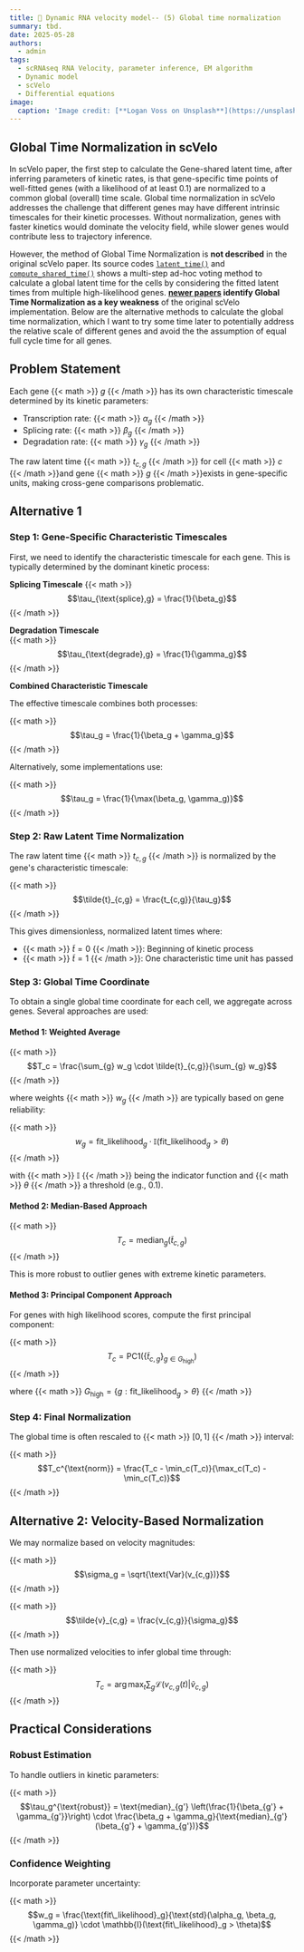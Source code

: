 ```yaml
---
title: 🧬 Dynamic RNA velocity model-- (5) Global time normalization 
summary: tbd.
date: 2025-05-28
authors:
  - admin
tags:
  - scRNAseq RNA Velocity, parameter inference, EM algorithm
  - Dynamic model
  - scVelo
  - Differential equations
image:
  caption: 'Image credit: [**Logan Voss on Unsplash**](https://unsplash.com)'
---
```

## Global Time Normalization in scVelo

In scVelo paper, the first step to calculate the Gene-shared latent time, after inferring parameters of kinetic rates, is that gene-specific time points of well-fitted genes (with a likelihood of at least 0.1) are normalized to a common global (overall) time scale. Global time normalization in scVelo addresses the challenge that different genes may have different intrinsic timescales for their kinetic processes. Without normalization, genes with faster kinetics would dominate the velocity field, while slower genes would contribute less to trajectory inference.

However, the method of Global Time Normalization is **not described** in the original scVelo paper. Its source codes [`latent_time()`](https://github.com/theislab/scvelo/blob/f89590b5912ff3c47c7a486fd02e45589632e766/scvelo/tools/_em_model_core.py#L779) and [`compute_shared_time()`](https://github.com/theislab/scvelo/blob/f89590b5912ff3c47c7a486fd02e45589632e766/scvelo/tools/_em_model_utils.py#L82) shows a multi-step ad-hoc voting method to calculate a global latent time for the cells by considering the fitted latent times from multiple high-likelihood genes. **[newer papers](https://pmc.ncbi.nlm.nih.gov/articles/PMC9550177/) identify Global Time Normalization as a key weakness** of the original scVelo implementation. Below are the alternative methods to calculate the global time normalization, which I want to try some time later to potentially address the relative scale of different genes and avoid the the assumption of equal full cycle time for all genes.

## Problem Statement

Each gene {{< math >}} $g$ {{< /math >}} has its own characteristic timescale determined by its kinetic parameters:
- Transcription rate: {{< math >}} $\alpha_g$ {{< /math >}}
- Splicing rate: {{< math >}} $\beta_g$ {{< /math >}}
- Degradation rate: {{< math >}} $\gamma_g$ {{< /math >}}

The raw latent time {{< math >}} $t_{c,g}$ {{< /math >}} for cell {{< math >}} $c$ {{< /math >}}and gene {{< math >}} $g$ {{< /math >}}exists in gene-specific units, making cross-gene comparisons problematic.

## Alternative 1
### Step 1: Gene-Specific Characteristic Timescales

First, we need to identify the characteristic timescale for each gene. This is typically determined by the dominant kinetic process:

**Splicing Timescale**
{{< math >}} $$\tau_{\text{splice},g} = \frac{1}{\beta_g}$$ {{< /math >}}

**Degradation Timescale**  
{{< math >}} $$\tau_{\text{degrade},g} = \frac{1}{\gamma_g}$$ {{< /math >}}

**Combined Characteristic Timescale**

The effective timescale combines both processes:

{{< math >}} $$\tau_g = \frac{1}{\beta_g + \gamma_g}$$ {{< /math >}}

Alternatively, some implementations use:

{{< math >}} $$\tau_g = \frac{1}{\max(\beta_g, \gamma_g)}$$ {{< /math >}}

### Step 2: Raw Latent Time Normalization

The raw latent time {{< math >}} $t_{c,g}$ {{< /math >}} is normalized by the gene's characteristic timescale:

{{< math >}} $$\tilde{t}_{c,g} = \frac{t_{c,g}}{\tau_g}$$ {{< /math >}}

This gives dimensionless, normalized latent times where:
- {{< math >}} $\tilde{t} = 0$ {{< /math >}}: Beginning of kinetic process
- {{< math >}} $\tilde{t} = 1$ {{< /math >}}: One characteristic time unit has passed

### Step 3: Global Time Coordinate

To obtain a single global time coordinate for each cell, we aggregate across genes. Several approaches are used:

#### Method 1: Weighted Average
{{< math >}} $$T_c = \frac{\sum_{g} w_g \cdot \tilde{t}_{c,g}}{\sum_{g} w_g}$$ {{< /math >}}

where weights {{< math >}} $w_g$ {{< /math >}} are typically based on gene reliability:

{{< math >}} $$w_g = \text{fit\_likelihood}_g \cdot \mathbb{I}(\text{fit\_likelihood}_g > \theta)$$ {{< /math >}}

with {{< math >}} $\mathbb{I}$ {{< /math >}} being the indicator function and {{< math >}} $\theta$ {{< /math >}} a threshold (e.g., 0.1).

#### Method 2: Median-Based Approach
{{< math >}} $$T_c = \text{median}_g(\tilde{t}_{c,g})$$ {{< /math >}}

This is more robust to outlier genes with extreme kinetic parameters.

#### Method 3: Principal Component Approach
For genes with high likelihood scores, compute the first principal component:

{{< math >}} $$T_c = \text{PC1}(\{\tilde{t}_{c,g}\}_{g \in G_{\text{high}}})$$ {{< /math >}}

where {{< math >}} $G_{\text{high}} = \{g : \text{fit\_likelihood}_g > \theta\}$ {{< /math >}}

### Step 4: Final Normalization

The global time is often rescaled to {{< math >}} $[0,1]$ {{< /math >}} interval:

{{< math >}} $$T_c^{\text{norm}} = \frac{T_c - \min_c(T_c)}{\max_c(T_c) - \min_c(T_c)}$$ {{< /math >}}

## Alternative 2: Velocity-Based Normalization

We may normalize based on velocity magnitudes:

{{< math >}} $$\sigma_g = \sqrt{\text{Var}(v_{c,g})}$$ {{< /math >}}

{{< math >}} $$\tilde{v}_{c,g} = \frac{v_{c,g}}{\sigma_g}$$ {{< /math >}}

Then use normalized velocities to infer global time through:

{{< math >}} $$T_c = \arg\max_{t} \sum_g \mathcal{L}(v_{c,g}(t) | \tilde{v}_{c,g})$$ {{< /math >}}

## Practical Considerations

### Robust Estimation
To handle outliers in kinetic parameters:

{{< math >}} $$\tau_g^{\text{robust}} = \text{median}_{g'} \left(\frac{1}{\beta_{g'} + \gamma_{g'}}\right) \cdot \frac{\beta_g + \gamma_g}{\text{median}_{g'}(\beta_{g'} + \gamma_{g'})}$$ {{< /math >}}

### Confidence Weighting
Incorporate parameter uncertainty:

{{< math >}} $$w_g = \frac{\text{fit\_likelihood}_g}{\text{std}(\alpha_g, \beta_g, \gamma_g)} \cdot \mathbb{I}(\text{fit\_likelihood}_g > \theta)$$ {{< /math >}}




